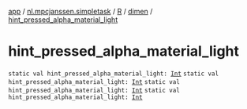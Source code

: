 [app](../../../index.md) / [nl.mpcjanssen.simpletask](../../index.md) / [R](../index.md) / [dimen](index.md) / [hint_pressed_alpha_material_light](.)

# hint_pressed_alpha_material_light

`static val hint_pressed_alpha_material_light: `[`Int`](https://kotlinlang.org/api/latest/jvm/stdlib/kotlin/-int/index.html)
`static val hint_pressed_alpha_material_light: `[`Int`](https://kotlinlang.org/api/latest/jvm/stdlib/kotlin/-int/index.html)
`static val hint_pressed_alpha_material_light: `[`Int`](https://kotlinlang.org/api/latest/jvm/stdlib/kotlin/-int/index.html)
`static val hint_pressed_alpha_material_light: `[`Int`](https://kotlinlang.org/api/latest/jvm/stdlib/kotlin/-int/index.html)